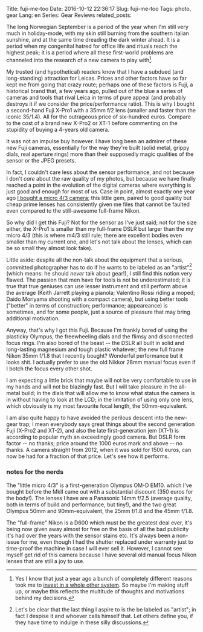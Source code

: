 Title: fuji-me-too
Date: 2016-10-12 22:36:17
Slug: fuji-me-too
Tags: photo, gear
Lang: en
Series: Gear Reviews
related_posts:

The long Norwegian September is a period of the year when I'm still very much in holiday-mode, with my skin still burning from the southern italian sunshine, and at the same time dreading the dark winter ahead. It is a period when my congenital hatred for office life and rituals reach the highest peak; it is a period where all these first-world problems are channeled into the research of a new camera to play with[^1].

[^1]: Yes I know that just a year ago a bunch of completely different reasons took me to [invest in a whole other system]({filename}2016-02-02-a-little-camera.md). So maybe I'm making stuff up, or maybe this reflects the multitude of thoughts and motivations behind my decisions.

My trusted (and hypothetical) readers know that I have a subdued (and long-standing) attraction for Leicas. Prices and other factors have so far kept me from going that crazy route; perhaps one of these factors is Fuji, a historical brand that, a few years ago, pulled out of the blue a series of cameras and tools that rival Leica in terms of pure appeal (and probably destroys it if we consider the price/performance ratio). This is why I bought a second-hand Fuji X-Pro1 with a 35mm f/2 lens (smaller and faster than the iconic 35/1.4). All for the outrageous price of six-hundred euros. Compare to the cost of a brand new X-Pro2 or XT-1 before commenting on the stupidity of buying a 4-years old camera.

<!-- PELICAN_END_SUMMARY -->

It was not an impulse buy however. I have long been an admirer of these new Fuji cameras, essentially for the way they're built (solid metal, grippy dials, real aperture rings) more than their supposedly magic qualities of the sensor or the JPEG presets.

In fact, I couldn't care less about the sensor performance, and not because I don't _care_ about the raw quality of my photos, but because we have finally reached a point in the evolution of the digital cameras where everything is just good and enough for most of us. Case in point, almost exactly one year ago [I bought a micro 4/3 camera]({filename}2016-02-02-a-little-camera.md); this little gem, paired to good quality but cheap prime lenses has consistently given me files that cannot be faulted even compared to the still-awesome full-frame Nikon.

So why did I get this Fuji? Not for the sensor as I've just said; not for the size either, the X-Pro1 is smaller than my full-frame DSLR but larger than the my micro 4/3 (this is where m4/3 still rule; there are excellent bodies even smaller than my current one, and let's not talk about the lenses, which can be so small they almost look fake).

Little aside: despite all the non-talk about the equipment that a serious, committed photographer has to do if he wants to be labeled as an "artist"[^2] (which means: he should *never* talk about gear!), I still find this notion very flawed. The passion that men have for tools is not be underestimated; it is true that true geniuses can use lesser instrument and still perform above the average (Keith Jarrett playing a pianola; Valentino Rossi riding a moped; Daido Moriyama shooting with a compact camera), but using better tools ("better" in terms of construction; performance; appeareance) is sometimes, and for some people, just a source of pleasure that may bring additional motivation.

Anyway, that's why I got this Fuji. Because I'm frankly bored of using the plasticky Olympus, the freewheeling dials and the flimsy and disconnected focus rings. I'm also bored of the beast -- the DSLR all built in solid and long-lasting magnesium and tough plastic whatever; the new full frame Nikon 35mm f/1.8 that I recently bought? Wonderful performance but it looks shit. I actually prefer to use the old Nikkor 28mm manual focus even if I botch the focus every other shot.

I am expecting a little brick that maybe will not be very comfortable to use in my hands and will not be blazingly fast. But I will take pleasure in the all-metal build; in the dials that will allow me to know what status the camera is in without having to look at the LCD; in the limitation of using only one lens, which obviously is my most favourite focal length, the 50mm-equivalent.

I am also quite happy to have avoided the perilous descent into the new-gear trap; I mean everybody says great things about the second generation Fuji (X-Pro2 and XT-2), and also the late first-generation jem (XT-1) is according to popular myth an exceedingly good camera. But DSLR form factor -- no thanks; price around the 1000 euros mark and above -- no thanks. A camera straight from 2012, when it was sold for 1500 euros, can now be had for a fraction of that price. Let's see how it performs.


[^2]: Let's be clear that the last thing I aspire to is the be labeled as "artist"; in fact I despise it and whoever calls himself that. Let others define you, if they have time to indulge in these silly discussions.

### notes for the nerds

The "little micro 4/3" is a first-generation Olympus OM-D EM10. which I've bought before the MkII came out with a substantial discount (350 euros for the body!). The lenses I have are a Panasonic 14mm f/2.5 (average quality, both in terms of build and performance, but tiny!), and the two great Olympus 50mm and 90mm-equivalent, the 25mm f/1.8 and the 45mm f/1.8.

The "full-frame" Nikon is a D600 which must be the greatest deal ever, it's being now given away almost for free on the basis of all the bad publicity it's had over the years with the sensor stains etc. It's always been a non-issue for me, even though I had the shutter replaced under warranty just to time-proof the machine in case I will ever sell it. However, I cannot see myself get rid of this camera because I have several old manual focus Nikon lenses that are still a joy to use.
